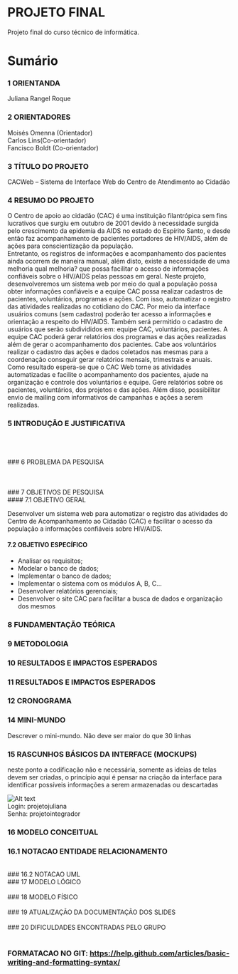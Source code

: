# PROJETO FINAL
Projeto final do curso técnico de informática. 

# Sumário

### 1	ORIENTANDA<br/>
Juliana Rangel Roque<br/>

### 2	ORIENTADORES<br/>
Moisés Omenna (Orientador)<br/>
Carlos Lins(Co-orientador)<br/>
Fancisco Boldt (Co-orientador)<br/>

### 3 TÍTULO DO PROJETO<br/>
CACWeb – Sistema de Interface Web do Centro de Atendimento ao 
Cidadão <br/>

### 4 RESUMO DO PROJETO<br/>
O Centro  de  apoio  ao  cidadão  (CAC) é  uma  instituição  filantrópica sem  fins  lucrativos  que  surgiu  em  outubro  de  2001  devido  à necessidade  surgida  pelo  crescimento  da  epidemia  da  AIDS no estado  do  Espírito  Santo,  e  desde  então  faz  acompanhamento  de pacientes    portadores    de    HIV/AIDS,    além    de    ações    para conscientização da população.  
Entretanto,  os  registros  de  informações  e  acompanhamento  dos pacientes  ainda  ocorrem  de  maneira  manual,  além  disto,  existe  a necessidade  de  uma  melhoria  qual  melhoria?  que  possa  facilitar  o acesso de informações confiáveis sobre o HIV/AIDS pelas pessoas em geral. 
Neste projeto, desenvolveremos  um sistema  web  por meio  do  qual a  população  possa  obter  informações  confiáveis  e  a  equipe  CAC possa realizar cadastros de pacientes, voluntários, programas e ações.  Com  isso,  automatizar  o  registro  das  atividades  realizadas  no cotidiano do CAC. 
Por meio da  interface usuários comuns  (sem cadastro) poderão ter 
acesso a informações e orientação a respeito do HIV/AIDS. Também será permitido o cadastro de usuários que serão subdivididos em: equipe CAC, voluntários, pacientes. 
A equipe CAC poderá gerar relatórios dos programas e das ações realizadas além de gerar o acompanhamento dos pacientes. Cabe 
aos voluntários realizar o cadastro das ações e dados coletados nas mesmas para a coordenação conseguir gerar relatórios mensais, trimestrais e anuais.  
Como resultado espera-se que o CAC Web torne as atividades automatizadas e facilite o acompanhamento dos pacientes, ajude 
na organização e controle dos voluntários e equipe. Gere relatórios sobre os pacientes, voluntários, dos projetos e das ações. 
Além disso, possibilitar envio de mailing com informativos de campanhas e ações a serem realizadas.  

### 5 INTRODUÇÃO E JUSTIFICATIVA<br/>
<br/>
<br/>
<br/>
### 6 PROBLEMA DA PESQUISA<br/>
<br/>
<br/>
<br/>
### 7 OBJETIVOS DE PESQUISA<br/>
#### 7.1 OBJETIVO GERAL<br/>

   Desenvolver  um  sistema  web  para  automatizar  o  registro  das  atividades do Centro de Acompanhamento ao Cidadão (CAC) e facilitar o acesso da população a informações confiáveis sobre HIV/AIDS.<br/>

#### 7.2 OBJETIVO ESPECÍFICO<br/>
- Analisar os requisitos; 
- Modelar o banco de dados; 
- Implementar o banco de dados; 
- Implementar o sistema com os módulos A, B, C...
- Desenvolver relatórios gerenciais;  
-  Desenvolver  o  site  CAC  para  facilitar  a  busca  de  dados  e  organização  dos mesmos<br/>

### 8 FUNDAMENTAÇÃO TEÓRICA<br/>

### 9 METODOLOGIA<br/>

### 10 RESULTADOS E IMPACTOS ESPERADOS<br/>

### 11 RESULTADOS E IMPACTOS ESPERADOS<br/>

### 12 CRONOGRAMA<br/>


### 14	MINI-MUNDO<br>
Descrever o mini-mundo. Não deve ser maior do que 30 linhas <br>

### 15	RASCUNHOS BÁSICOS DA INTERFACE (MOCKUPS)<br>
neste ponto a codificação não e necessária, somente as ideias de telas devem ser criadas, o princípio aqui é pensar na criação da interface para identificar possíveis informações a serem armazenadas ou descartadas <br>

![Alt text](https://app.moqups.com/login "MOCKUP") <br>
Login: projetojuliana <br>
Senha: projetointegrador <br>

### 16	MODELO CONCEITUAL<br>
   ### 16.1 NOTACAO ENTIDADE RELACIONAMENTO<br>
   <br>
   ### 16.2 NOTACAO UML
   <br>
### 17	MODELO LÓGICO<br>
<br>
### 18	MODELO FÍSICO<br>
<br>
### 19	ATUALIZAÇÃO DA DOCUMENTAÇÃO DOS SLIDES<br>
<br>
### 20	DIFICULDADES ENCONTRADAS PELO GRUPO<br>
<br>
        
###  FORMATACAO NO GIT: https://help.github.com/articles/basic-writing-and-formatting-syntax/




